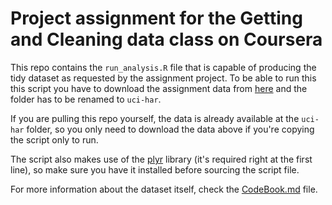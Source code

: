 # Project assignment for the Getting and Cleaning data class on Coursera

This repo contains the `run_analysis.R` file that is capable of producing the tidy dataset as requested by the assignment project. To be able to run this this script you have to download the assignment data from [here](https://d396qusza40orc.cloudfront.net/getdata%2Fprojectfiles%2FUCI%20HAR%20Dataset.zip) and the folder has to be renamed to `uci-har`.

If you are pulling this repo yourself, the data is already available at the `uci-har` folder, so you only need to download the data above if you're copying the script only to run.

The script also makes use of the [plyr](http://plyr.had.co.nz/) library (it's required right at the first line), so make sure you have it installed before sourcing the script file.

For more information about the dataset itself, check the [CodeBook.md](CodeBook.md) file.
